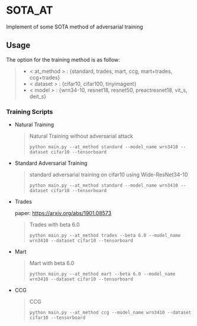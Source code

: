 # SOTA_AT

 Implement of some SOTA method of adversarial training


## Usage

The option for the training method is as follow:

> + < at_method > : {standard, trades, mart, ccg, mart+trades, ccg+trades}
> + < dataset > : {cifar10, cifar100, tinyimagent}
> + < model > : {wrn34-10, resnet18, resnet50, preactresnet18, vit_s, deit_s}



### Training Scripts

+ Natural Training

  > Natural Training without adversarial attack
  > 
  > `python main.py --at_method standard --model_name wrn3410 --dataset cifar10 --tensorboard` 

+ Standard Adversarial Training

  > standard adversarial training on cifar10 using Wide-ResNet34-10
  >
  > `python main.py --at_method standard --model_name wrn3410 --dataset cifar10 --tensorboard`

+ Trades

  paper: https://arxiv.org/abs/1901.08573

  > Trades with beta 6.0
  >
  > `python main.py --at_method trades --beta 6.0 --model_name wrn3410 --dataset cifar10 --tensorboard`

+ Mart

  > Mart with beta 6.0
  >
  > `python main.py --at_method mart --beta 6.0 --model_name wrn3410 --dataset cifar10 --tensorboard`

+ CCG

  > CCG
  > 
  > `python main.py --at_method ccg --model_name wrn3410 --dataset cifar10 --tensorboard`


